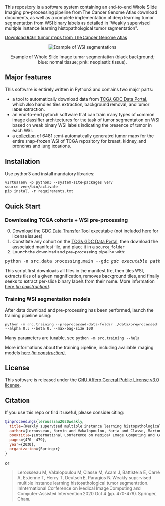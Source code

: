 This repository is a software system containing an end-to-end Whole Slide Imaging pre-processing pipeline from 
The Cancer Genome Atlas download documents, as well as a complete implementation 
of deep learning tumor segmentation from WSI binary labels as detailed in 
"Weakly supervised multiple instance learning histopathological tumor segmentation".

[Download 6461 tumor maps from The Cancer Genome Atlas](https://github.com/MarvinLer/tcga_segmentation/releases/download/v1.0.0/thresholded_tumor_maps.zip)

<div align="center">
  <img alt="Example of WSI segmentations" src="img/example.gif" />
  <p>Example of Whole Slide Image tumor segmentation (black background; blue: normal tissue; pink: neoplastic tissue).</p>
</div>

## Major features
This software is entirely written in Python3 and contains two major parts:
* a tool to automatically download data from [TCGA GDC Data Portal](https://portal.gdc.cancer.gov/),
which also handles tiles extraction, background removal, and tumor label extraction.
* an end-to-end pytorch software that can train many types of common image classifier
architectures for the task of tumor segmentation on WSI based on weak binary WSI 
labels indicating the presence of tumor in each WSI.
* a [collection](results/README.md) of 6481 semi-automatically generated tumor maps for the entire snap-frozen WSI of 
TCGA repository for breast, kidney, and bronchus and lung locations.

## Installation

Use python3 and install mandatory libraries:
```
virtualenv -p python3 --system-site-packages venv
source venv/bin/activate
pip install -r requirements.txt 
```

## Quick Start

### Downloading TCGA cohorts + WSI pre-processing

0. Download the [GDC Data Transfer Tool](https://gdc.cancer.gov/access-data/gdc-data-transfer-tool) executable (not included here for license issues)
1. Constitute any cohort on the [TCGA GDC Data Portal](https://portal.gdc.cancer.gov/), then download
the associated manifest file, and place it in a `source_folder`
2. Launch the download and pre-processing pipeline with:
<pre>
python -m src.data_processing.main --gdc <i>gdc_executable_path</i> source_folder
</pre>

This script first downloads all files in the manifest file, then tiles WSI, extracts tiles of a given magnification, 
removes background tiles, and finally seeks to extract per-slide binary labels from their name. More information 
[here _(in construction)_](code/data_processing/README.md).

### Training WSI segmentation models

After data download and pre-processing has been performed, launch the training pipeline using:
```
python -m src.training --preprocessed-data-folder ./data/preprocessed --alpha 0.1 --beta 0. --max-bag-size 100
```

Many parameters are tunable, see `python -m src.training --help`

More informations about the training pipeline, including available imaging models 
[here _(in construction)_](code/README.md).

## License

This software is released under the 
[GNU Affero General Public License v3.0 license](LICENSE).

## Citation

If you use this repo or find it useful, please consider citing:

```BibTeX
@inproceedings{lerousseau2020weakly,
  title={Weakly supervised multiple instance learning histopathological tumor segmentation},
  author={Lerousseau, Marvin and Vakalopoulou, Maria and Classe, Marion and Adam, Julien and Battistella, Enzo and Carr{\'e}, Alexandre and Estienne, Th{\'e}o and Henry, Th{\'e}ophraste and Deutsch, Eric and Paragios, Nikos},
  booktitle={International Conference on Medical Image Computing and Computer-Assisted Intervention},
  pages={470--479},
  year={2020},
  organization={Springer}
}
```

or

> Lerousseau M, Vakalopoulou M, Classe M, Adam J, Battistella E, Carré A, Estienne T, Henry T, Deutsch E, Paragios N. Weakly supervised multiple instance learning histopathological tumor segmentation. InInternational Conference on Medical Image Computing and Computer-Assisted Intervention 2020 Oct 4 (pp. 470-479). Springer, Cham.
